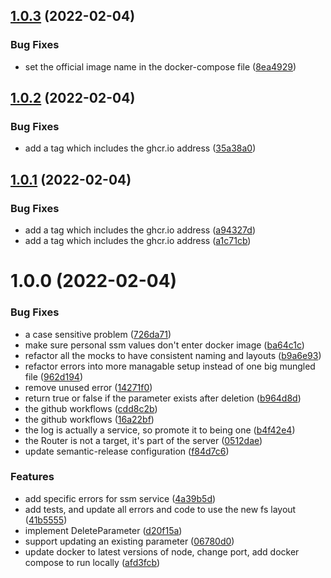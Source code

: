 ## [1.0.3](https://github.com/christhomas/ssm-local/compare/v1.0.2...v1.0.3) (2022-02-04)


### Bug Fixes

* set the official image name in the docker-compose file ([8ea4929](https://github.com/christhomas/ssm-local/commit/8ea4929bc6ea475bf28a1f341bc6c3554d2d786e))

## [1.0.2](https://github.com/christhomas/ssm-local/compare/v1.0.1...v1.0.2) (2022-02-04)


### Bug Fixes

* add a tag which includes the ghcr.io address ([35a38a0](https://github.com/christhomas/ssm-local/commit/35a38a0edab2f0e4540fe0eb8e7ac841276b5a31))

## [1.0.1](https://github.com/christhomas/ssm-local/compare/v1.0.0...v1.0.1) (2022-02-04)


### Bug Fixes

* add a tag which includes the ghcr.io address ([a94327d](https://github.com/christhomas/ssm-local/commit/a94327d367e8f8eed22f15991cdb7a24bb4cb850))
* add a tag which includes the ghcr.io address ([a1c71cb](https://github.com/christhomas/ssm-local/commit/a1c71cb8c12869624a7bdc3a03629d65c73628ef))

# 1.0.0 (2022-02-04)


### Bug Fixes

* a case sensitive problem ([726da71](https://github.com/christhomas/ssm-local/commit/726da71fa38b699887cf17cfaa38b3a24d4e6919))
* make sure personal ssm values don't enter docker image ([ba64c1c](https://github.com/christhomas/ssm-local/commit/ba64c1c2cad41a94d6b7d45720ef5a112cc3b77e))
* refactor all the mocks to have consistent naming and layouts ([b9a6e93](https://github.com/christhomas/ssm-local/commit/b9a6e93ae2b79257892f3ebcc626fb6fa69cc166))
* refactor errors into more managable setup instead of one big mungled file ([962d194](https://github.com/christhomas/ssm-local/commit/962d19441c217eb13219a8cd9e218e1baadf9cb7))
* remove unused error ([14271f0](https://github.com/christhomas/ssm-local/commit/14271f04c2a6ce2dc5134b42685b8823c6d3e721))
* return true or false if the parameter exists after deletion ([b964d8d](https://github.com/christhomas/ssm-local/commit/b964d8de9e519e4264c05d3498f73fc29353dbbf))
* the github workflows ([cdd8c2b](https://github.com/christhomas/ssm-local/commit/cdd8c2b308d3227f7970912b218a7880c4747a1f))
* the github workflows ([16a22bf](https://github.com/christhomas/ssm-local/commit/16a22bf29df4052bc2a45c8aecc7218594ba135e))
* the log is actually a service, so promote it to being one ([b4f42e4](https://github.com/christhomas/ssm-local/commit/b4f42e40f78c351366c978f5ba98691fded62bce))
* the Router is not a target, it's part of the server ([0512dae](https://github.com/christhomas/ssm-local/commit/0512dae9636f5d0f67855556f71e57472f94eb1d))
* update semantic-release configuration ([f84d7c6](https://github.com/christhomas/ssm-local/commit/f84d7c61221019d5f8f1425b6e89f21be6ab3893))


### Features

* add specific errors for ssm service ([4a39b5d](https://github.com/christhomas/ssm-local/commit/4a39b5dea5224ad659d95b6954bae2c202def499))
* add tests, and update all errors and code to use the new fs layout ([41b5555](https://github.com/christhomas/ssm-local/commit/41b5555b8c3c9e77fbf7fb2e9251d9244fd6e32a))
* implement DeleteParameter ([d20f15a](https://github.com/christhomas/ssm-local/commit/d20f15a18aa17243153e8d014df78a28f7f20f66))
* support updating an existing parameter ([06780d0](https://github.com/christhomas/ssm-local/commit/06780d08bf83fdd30df9383fe0f9efa28b703e77))
* update docker to latest versions of node, change port, add docker compose to run locally ([afd3fcb](https://github.com/christhomas/ssm-local/commit/afd3fcbafa02330b7f3357d446f5e4d518894ab2))
